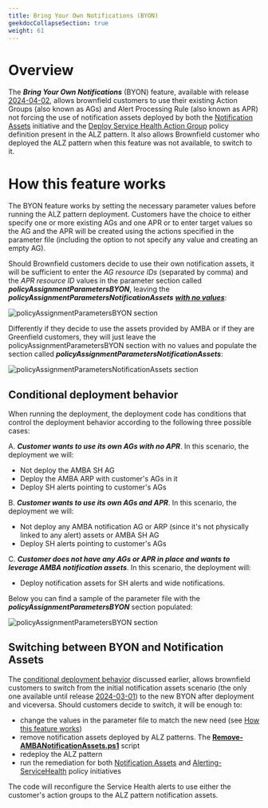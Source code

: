 ```yaml
---
title: Bring Your Own Notifications (BYON)
geekdocCollapseSection: true
weight: 61
---
```


# Overview

The ***Bring Your Own Notifications*** (BYON) feature, available with release [2024-04-02](../../alz/Whats-New#2024-04-02), allows brownfield customers to use their existing Action Groups (also known as AGs) and Alert Processing Rule (also known as APR) not forcing the use of notification assets deployed by both the [Notification Assets](https://raw.githubusercontent.com/Azure/azure-monitor-baseline-alerts/main/patterns/alz/policySetDefinitions/Deploy-Notification-Assets.json) initiative and the [Deploy Service Health Action Group](https://raw.githubusercontent.com/Azure/azure-monitor-baseline-alerts/main/services/Resources/subscriptions/Deploy-ServiceHealth-ActionGroups.json) policy definition present in the ALZ pattern. It also allows Brownfield customer who deployed the ALZ pattern when this feature was not available, to switch to it.

# How this feature works

The BYON feature works by setting the necessary parameter values before running the ALZ pattern deployment. Customers have the choice to either specify one or more existing AGs and one APR or to enter target values so the AG and the APR will be created using the actions specified in the parameter file (including the option to not specify any value and creating an empty AG).

Should Brownfield customers decide to use their own notification assets, it will be sufficient to enter the _AG resource IDs_ (separated by comma) and the _APR resource ID_ values in the parameter section called ***policyAssignmentParametersBYON***, leaving the ***policyAssignmentParametersNotificationAssets*** <ins>***with no values***</ins>:

  ![policyAssignmentParametersBYON section](../../alz/media/BYON_Params.png)

Differently if they decide to use the assets provided by AMBA or if they are Greenfield customers, they will just leave the policyAssignmentParametersBYON  section with no values and populate the section called ***policyAssignmentParametersNotificationAssets***:

![policyAssignmentParametersNotificationAssets section](../../alz/media/NotificationAssets_Params.png)

## Conditional deployment behavior

When running the deployment, the deployment code has conditions that control the deployment behavior according to the following  three possible cases:

A. ***Customer wants to use its own AGs with no APR***. In this scenario, the deployment we will:

- Not deploy the AMBA SH AG
- Deploy the AMBA ARP with customer's AGs in it
- Deploy SH alerts pointing to customer's AGs

B. ***Customer wants to use its own AGs and APR***. In this scenario, the deployment we will:

- Not deploy any AMBA notification AG or ARP (since it's not physically linked to any alert) assets or AMBA SH AG
- Deploy SH alerts pointing to customer's AGs

C. ***Customer does not have any AGs or APR in place and wants to leverage AMBA notification assets***. In this scenario, the deployment will:

- Deploy notification assets for SH alerts and wide notifications.

Below you can find a sample of the parameter file with the ***policyAssignmentParametersBYON*** section populated:

![policyAssignmentParametersBYON section](../../alz/media/BYON_Params_2.png)

## Switching between BYON and Notification Assets

The [conditional deployment behavior](../../alz/Bring-your-own-Notifications#conditional-deployment-behavior) discussed earlier, allows brownfield customers to switch from the initial notification assets scenario (the only one available until release [2024-03-01](../../alz/Whats-New#2024-03-01)) to the new BYON after deployment and viceversa.
Should customers decide to switch, it will be enough to:

- change the values in the parameter file to match the new need (see [How this feature works](../../alz/Bring-your-own-Notifications#how-this-feature-works))
- remove notification assets deployed by ALZ patterns. The [**Remove-AMBANotificationAssets.ps1**](https://raw.githubusercontent.com/Azure/azure-monitor-baseline-alerts/main/patterns/alz/scripts/Remove-AMBANotificationAssets.ps1) script
- redeploy the ALZ pattern
- run the remediation for both [Notification Assets](https://raw.githubusercontent.com/Azure/azure-monitor-baseline-alerts/main/patterns/alz/policySetDefinitions/Deploy-Notification-Assets.json) and [Alerting-ServiceHealth](https://raw.githubusercontent.com/Azure/azure-monitor-baseline-alerts/main/patterns/alz/policySetDefinitions/Deploy-ServiceHealth-Alerts.json) policy initiatives

The code will reconfigure the Service Health alerts to use either the customer's action groups to the ALZ pattern notification assets.
